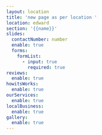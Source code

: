 ```yaml
---
layout: location
title: 'new page as per location '
location: edward
section: '{{name}}'
slides:
  contactNumber: number
  enable: true
  forms:
    formList:
      - input: true
        required: true
reviews:
  enable: true
howitsWorks:
  enable: true
ourServices:
  enable: true
localBusiness:
  enable: true
gallery:
  enable: true
---
```


